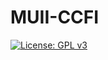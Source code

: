 # MUII-CCFI

[![License: GPL v3](https://img.shields.io/badge/License-GPLv3-blue.svg)](https://www.gnu.org/licenses/gpl-3.0)
